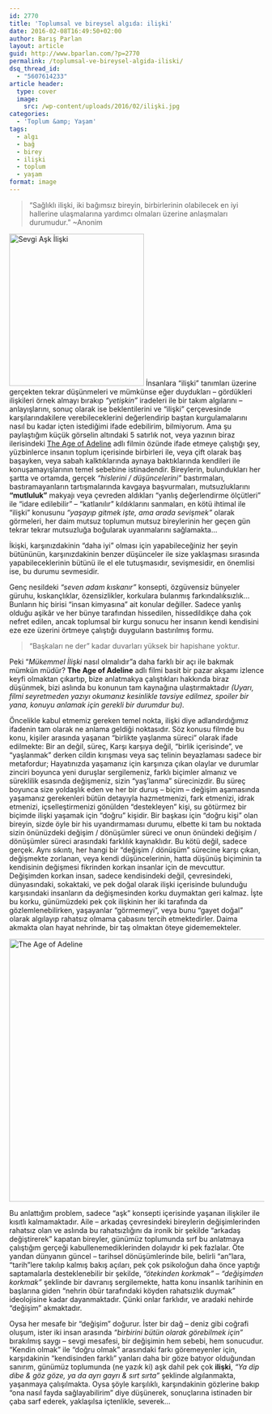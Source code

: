 ```yaml
---
id: 2770
title: 'Toplumsal ve bireysel algıda: ilişki'
date: 2016-02-08T16:49:50+02:00
author: Barış Parlan
layout: article
guid: http://www.bparlan.com/?p=2770
permalink: /toplumsal-ve-bireysel-algida-iliski/
dsq_thread_id:
  - "5607614233"
article header:
  type: cover
  image:
    src: /wp-content/uploads/2016/02/ilişki.jpg
categories:
  - 'Toplum &amp; Yaşam'
tags:
  - algı
  - bağ
  - birey
  - ilişki
  - toplum
  - yaşam
format: image
---
```


> &#8220;Sağlıklı ilişki, iki bağımsız bireyin, birbirlerinin olabilecek en iyi hallerine ulaşmalarına yardımcı olmaları üzerine anlaşmaları durumudur.&#8221; ~Anonim

<img class="alignright size-medium wp-image-2771" src="https://i0.wp.com/www.bparlan.com/wp-content/uploads/2016/01/12642727_772589439562554_7070341101323098789_n.jpg?resize=266%2C300" alt="Sevgi Aşk İlişki" width="266" height="300" srcset="https://i0.wp.com/www.bparlan.com/wp-content/uploads/2016/01/12642727_772589439562554_7070341101323098789_n.jpg?resize=266%2C300 266w, https://i0.wp.com/www.bparlan.com/wp-content/uploads/2016/01/12642727_772589439562554_7070341101323098789_n.jpg?resize=768%2C866 768w, https://i0.wp.com/www.bparlan.com/wp-content/uploads/2016/01/12642727_772589439562554_7070341101323098789_n.jpg?resize=443%2C500 443w, https://i0.wp.com/www.bparlan.com/wp-content/uploads/2016/01/12642727_772589439562554_7070341101323098789_n.jpg?w=851 851w" sizes="(max-width: 266px) 100vw, 266px" data-recalc-dims="1" /> İnsanlara &#8220;ilişki&#8221; tanımları üzerine gerçekten tekrar düşünmeleri ve mümkünse eğer duydukları &#8211; gördükleri ilişkileri örnek almayı bırakıp _&#8220;yetişkin&#8221;_ iradeleri ile bir takım algılarını &#8211; anlayışlarını, sonuç olarak ise beklentilerini ve &#8220;ilişki&#8221; çerçevesinde karşılarındakilere verebileceklerini değerlendirip baştan kurgulamalarını nasıl bu kadar içten istediğimi ifade edebilirim, bilmiyorum. Ama şu paylaştığım küçük görselin altındaki 5 satırlık not, veya yazının biraz ilerisindeki <a href="https://www.google.com/url?sa=t&rct=j&q=&esrc=s&source=web&cd=1&cad=rja&uact=8&ved=0ahUKEwiW9pyhrujKAhWB63IKHXH5Cu4QFgggMAA&url=http%3A%2F%2Fwww.imdb.com%2Ftitle%2Ftt1655441%2F&usg=AFQjCNGXXDm5_61fO9E2Z-IahPgonQCBug&sig2=8R_2I7pB8o9zxLu2U936Kg" target="_blank">The Age of Adeline</a> adlı filmin özünde ifade etmeye çalıştığı şey, yüzbinlerce insanın toplum içerisinde birbirleri ile, veya çift olarak baş başayken, veya sabah kalktıklarında aynaya baktıklarında kendileri ile konuşamayışlarının temel sebebine istinadendir. Bireylerin, bulundukları her şartta ve ortamda, gerçek _&#8220;hislerini / düşüncelerini&#8221;_ bastırmaları, bastıramayanların tartışmalarında kavgaya başvurmaları, mutsuzluklarını **&#8220;mutluluk&#8221;** makyajı veya çevreden aldıkları &#8220;yanlış değerlendirme ölçütleri&#8221; ile &#8220;idare edilebilir&#8221; &#8211; &#8220;katlanılır&#8221; kıldıklarını sanmaları, en kötü ihtimal ile &#8220;ilişki&#8221; konusunu _&#8220;yaşayıp gitmek işte, ama arada sevişmek&#8221;_ olarak görmeleri, her daim mutsuz toplumun mutsuz bireylerinin her geçen gün tekrar tekrar mutsuzluğa boğularak uyanmalarını sağlamakta&#8230;

İkişki, karşınızdakinin &#8220;daha iyi&#8221; olması için yapabileceğiniz her şeyin bütününün, karşınızdakinin benzer düşünceler ile size yaklaşması sırasında yapabileceklerinin bütünü ile el ele tutuşmasıdır, sevişmesidir, en önemlisi ise, bu durumu sevmesidir.

Genç nesildeki _&#8220;seven adam kıskanır&#8221;_ konsepti, özgüvensiz bünyeler güruhu, kıskançlıklar, özensizlikler, korkulara bulanmış farkındalıksızlık&#8230; Bunların hiç birisi &#8220;insan kimyasına&#8221; ait konular değiller. Sadece yanlış olduğu aşikâr ve her bünye tarafından hissedilen, hissedildikçe daha çok nefret edilen, ancak toplumsal bir kurgu sonucu her insanın kendi kendisini eze eze üzerini örtmeye çalıştığı duyguların bastırılmış formu.

> &#8220;Başkaları ne der&#8221; kadar duvarları yüksek bir hapishane yoktur.

Peki &#8220;_Mükemmel İlişki_ nasıl olmalıdır&#8221;a daha farklı bir açı ile bakmak mümkün müdür? **The Age of Adeline** adlı filmi basit bir pazar akşamı izlence keyfi olmaktan çıkartıp, bize anlatmakya çalıştıkları hakkında biraz düşünmek, bizi aslında bu konunun tam kaynağına ulaştırmaktadır _(Uyarı, filmi seyretmeden yazıyı okumanız kesinlikle tavsiye edilmez, spoiler bir yana, konuyu anlamak için gerekli bir durumdur bu)._

Öncelikle kabul etmemiz gereken temel nokta, ilişki diye adlandırdığımız ifadenin tam olarak ne anlama geldiği noktasıdır. Söz konusu filmde bu konu, kişiler arasında yaşanan &#8220;birlikte yaşlanma süreci&#8221; olarak ifade edilmekte: Bir an değil, süreç, Karşı karşıya değil, &#8220;birlik içerisinde&#8221;, ve &#8220;yaşlanmak&#8221; derken cildin kırışması veya saç telinin beyazlaması sadece bir metafordur; Hayatınızda yaşamanız için karşınıza çıkan olaylar ve durumlar zinciri boyunca yeni duruşlar sergilemeniz, farklı biçimler almanız ve süreklilik esasında değişmeniz, sizin &#8220;yaş&#8217;lanma&#8221; sürecinizdir. Bu süreç boyunca size yoldaşlık eden ve her bir duruş &#8211; biçim &#8211; değişim aşamasında yaşamanız gerekenleri bütün detayıyla hazmetmenizi, fark etmenizi, idrak etmenizi, içselleştirmenizi gönülden &#8220;destekleyen&#8221; kişi, su götürmez bir biçimde ilişki yaşamak için &#8220;doğru&#8221; kişidir. Bir başkası için &#8220;doğru kişi&#8221; olan bireyin, sizde öyle bir his uyandırmaması durumu, elbette ki tam bu noktada sizin önünüzdeki değişim / dönüşümler süreci ve onun önündeki değişim / dönüşümler süreci arasındaki farklılık kaynaklıdır. Bu kötü değil, sadece gerçek. Aynı sıkıntı, her hangi bir &#8220;değişim / dönüşüm&#8221; sürecine karşı çıkan, değişmekte zorlanan, veya kendi düşüncelerinin, hatta düşünüş biçiminin ta kendisinin değişmesi fikrinden korkan insanlar için de mevcuttur. Değişimden korkan insan, sadece kendisindeki değil, çevresindeki, dünyasındaki, sokaktaki, ve pek doğal olarak ilişki içerisinde bulunduğu karşısındaki insanların da değişmesinden korku duymaktan geri kalmaz. İşte bu korku, günümüzdeki pek çok ilişkinin her iki tarafında da gözlemlenebilirken, yaşayanlar &#8220;görmemeyi&#8221;, veya bunu &#8220;gayet doğal&#8221; olarak algılayıp rahatsız olmama çabasını tercih etmektedirler. Daima akmakta olan hayat nehrinde, bir taş olmaktan öteye gidememekteler.

<img class="aligncenter size-full wp-image-2795" src="https://i0.wp.com/www.bparlan.com/wp-content/uploads/2016/02/age-of-adeline.jpg?resize=780%2C518" alt="The Age of Adeline" width="780" height="518" srcset="https://i0.wp.com/www.bparlan.com/wp-content/uploads/2016/02/age-of-adeline.jpg?w=960 960w, https://i0.wp.com/www.bparlan.com/wp-content/uploads/2016/02/age-of-adeline.jpg?resize=300%2C199 300w, https://i0.wp.com/www.bparlan.com/wp-content/uploads/2016/02/age-of-adeline.jpg?resize=768%2C510 768w, https://i0.wp.com/www.bparlan.com/wp-content/uploads/2016/02/age-of-adeline.jpg?resize=752%2C500 752w" sizes="(max-width: 780px) 100vw, 780px" data-recalc-dims="1" /> 

Bu anlattığım problem, sadece &#8220;aşk&#8221; konsepti içerisinde yaşanan ilişkiler ile kısıtlı kalmamaktadır. Aile &#8211; arkadaş çevresindeki bireylerin değişimlerinden rahatsız olan ve aslında bu rahatsızlığını da ironik bir şekilde &#8220;arkadaş değiştirerek&#8221; kapatan bireyler, günümüz toplumunda sırf bu anlatmaya çalıştığım gerçeği kabullenemediklerinden dolayıdır ki pek fazlalar. Öte yandan dünyanın güncel &#8211; tarihsel dönüşümlerinde bile, belirli &#8220;an&#8221;lara, &#8220;tarih&#8221;lere takılıp kalmış bakış açıları, pek çok psikoloğun daha önce yaptığı saptamalarla desteklenebilir bir şekilde, _&#8220;ötekinden korkmak&#8221; &#8211; &#8220;değişimden korkmak&#8221;_ şeklinde bir davranış sergilemekte, hatta konu insanlık tarihinin en başlarına giden &#8220;nehrin öbür tarafındaki köyden rahatsızlık duymak&#8221; ideolojisine kadar dayanmaktadır. Çünki onlar farklıdır, ve aradaki nehirde &#8220;değişim&#8221; akmaktadır.

Oysa her mesafe bir &#8220;değişim&#8221; doğurur. İster bir dağ &#8211; deniz gibi coğrafi oluşum, ister iki insan arasında _&#8220;birbirini bütün olarak görebilmek için&#8221;_ bırakılmış saygı &#8211; sevgi mesafesi, bir değişimin hem sebebi, hem sonucudur. &#8220;Kendin olmak&#8221; ile &#8220;doğru olmak&#8221; arasındaki farkı göremeyenler için, karşıdakinin &#8220;kendisinden farklı&#8221; yanları daha bir göze batıyor olduğundan sanırım, günümüz toplumunda (ne yazık ki) aşk dahil pek çok **ilişki**, _&#8220;Ya dip dibe & göz göze, ya da ayrı gayrı & sırt sırta&#8221;_ şeklinde algılanmakta, yaşanmaya çalışılmakta. Oysa şöyle karşılıklı, karşındakinin gözlerine bakıp &#8220;ona nasıl fayda sağlayabilirim&#8221; diye düşünerek, sonuçlarına istinaden bir çaba sarf ederek, yaklaşılsa içtenlikle, severek&#8230;
